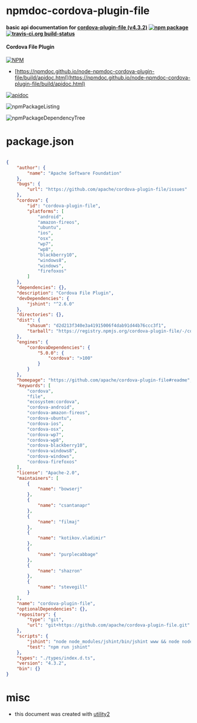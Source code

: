 # npmdoc-cordova-plugin-file

#### basic api documentation for  [cordova-plugin-file (v4.3.2)](https://github.com/apache/cordova-plugin-file#readme)  [![npm package](https://img.shields.io/npm/v/npmdoc-cordova-plugin-file.svg?style=flat-square)](https://www.npmjs.org/package/npmdoc-cordova-plugin-file) [![travis-ci.org build-status](https://api.travis-ci.org/npmdoc/node-npmdoc-cordova-plugin-file.svg)](https://travis-ci.org/npmdoc/node-npmdoc-cordova-plugin-file)

#### Cordova File Plugin

[![NPM](https://nodei.co/npm/cordova-plugin-file.png?downloads=true&downloadRank=true&stars=true)](https://www.npmjs.com/package/cordova-plugin-file)

- [https://npmdoc.github.io/node-npmdoc-cordova-plugin-file/build/apidoc.html](https://npmdoc.github.io/node-npmdoc-cordova-plugin-file/build/apidoc.html)

[![apidoc](https://npmdoc.github.io/node-npmdoc-cordova-plugin-file/build/screenCapture.buildCi.browser.%252Ftmp%252Fbuild%252Fapidoc.html.png)](https://npmdoc.github.io/node-npmdoc-cordova-plugin-file/build/apidoc.html)

![npmPackageListing](https://npmdoc.github.io/node-npmdoc-cordova-plugin-file/build/screenCapture.npmPackageListing.svg)

![npmPackageDependencyTree](https://npmdoc.github.io/node-npmdoc-cordova-plugin-file/build/screenCapture.npmPackageDependencyTree.svg)



# package.json

```json

{
    "author": {
        "name": "Apache Software Foundation"
    },
    "bugs": {
        "url": "https://github.com/apache/cordova-plugin-file/issues"
    },
    "cordova": {
        "id": "cordova-plugin-file",
        "platforms": [
            "android",
            "amazon-fireos",
            "ubuntu",
            "ios",
            "osx",
            "wp7",
            "wp8",
            "blackberry10",
            "windows8",
            "windows",
            "firefoxos"
        ]
    },
    "dependencies": {},
    "description": "Cordova File Plugin",
    "devDependencies": {
        "jshint": "^2.6.0"
    },
    "directories": {},
    "dist": {
        "shasum": "d2d213f340e3a41915006f4dab91d44b76ccc3f1",
        "tarball": "https://registry.npmjs.org/cordova-plugin-file/-/cordova-plugin-file-4.3.2.tgz"
    },
    "engines": {
        "cordovaDependencies": {
            "5.0.0": {
                "cordova": ">100"
            }
        }
    },
    "homepage": "https://github.com/apache/cordova-plugin-file#readme",
    "keywords": [
        "cordova",
        "file",
        "ecosystem:cordova",
        "cordova-android",
        "cordova-amazon-fireos",
        "cordova-ubuntu",
        "cordova-ios",
        "cordova-osx",
        "cordova-wp7",
        "cordova-wp8",
        "cordova-blackberry10",
        "cordova-windows8",
        "cordova-windows",
        "cordova-firefoxos"
    ],
    "license": "Apache-2.0",
    "maintainers": [
        {
            "name": "bowserj"
        },
        {
            "name": "csantanapr"
        },
        {
            "name": "filmaj"
        },
        {
            "name": "kotikov.vladimir"
        },
        {
            "name": "purplecabbage"
        },
        {
            "name": "shazron"
        },
        {
            "name": "stevegill"
        }
    ],
    "name": "cordova-plugin-file",
    "optionalDependencies": {},
    "repository": {
        "type": "git",
        "url": "git+https://github.com/apache/cordova-plugin-file.git"
    },
    "scripts": {
        "jshint": "node node_modules/jshint/bin/jshint www && node node_modules/jshint/bin/jshint src && node node_modules/jshint/bin/jshint tests",
        "test": "npm run jshint"
    },
    "types": "./types/index.d.ts",
    "version": "4.3.2",
    "bin": {}
}
```



# misc
- this document was created with [utility2](https://github.com/kaizhu256/node-utility2)
